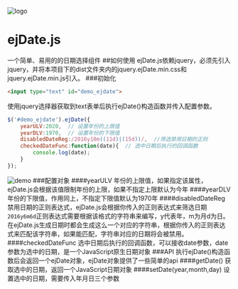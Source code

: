 ![logo](http://ww4.sinaimg.cn/large/7d528769gw1fa38h6e3zkj20fa0bhq35.jpg)
# ejDate.js
一个简单、易用的的日期选择组件
##如何使用
ejDate.js依赖jquery，必须先引入jquery，并将本项目下的dist文件夹内的jquery.ejDate.min.css和jquery.ejDate.min.js引入。
###初始化
```html
<input type="text" id="demo_ejdate">
```
使用jquery选择器获取到text表单后执行ejDate()构造函数并传入配置参数。
```javascript
$('#demo_ejdate').ejDate({
    yearULV:2020,  // 设置年份的上限值
    yearDLV:1970,  // 设置年份的下限值
    disabledDateReg:/2016y10m((11d)|(15d))/,  //筛选禁用日期的正则
    checkedDateFunc:function(date){  // 选中日期后执行的回调函数
        console.log(date);
    }
});
```
![demo](http://ww4.sinaimg.cn/large/7d528769gw1fa38upr5gwj20ab0bc0tb.jpg)
###配置对象
####yearULV
年份的上限值，如果指定该属性，ejDate.js会根据该值限制年份的上限，如果不指定上限默认为今年
####yearDLV
年份的下限值，作用同上，不指定下限值默认为1970年
####disabledDateReg
禁用日期的正则表达式，ejDate.js会根据你传入的正则表达式来筛选日期
`2016y6m6d`正则表达式需要根据该格式的字符串来编写，y代表年，m为月d为日。
在ejDate.js生成日期时都会生成这么一个对应的字符串，根据你传入的正则表达式来匹配该字符串，如果能匹配，字符串对应的日期将会被禁用。
####checkedDateFunc
选中日期后执行的回调函数，可以接收date参数，date参数为选中的日期，是一个JavaScript原生日期对象
###API
执行ejDate()构造函数后会返回一个ejDate对象，ejDate对象提供了一些简单的api
####getDate()
获取选中的日期，返回一个JavaScript日期对象
####setDate(year,month,day)
设置选中的日期，需要传入年月日三个参数



